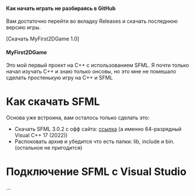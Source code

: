 #### Как начать играть не разбираясь в GitHub
Вам достаточно перейти во вкладку Releases и скачать последнюю версию игры.

[Скачать MyFirst2DGame 1.0]
#### MyFirst2DGame
Это мой первый проект на C++ с использованием SFML. Я почти только начал изучать C++ и знаю только онсовы, но это мне не помешало сделать простенькую игру на C++ и SFML
# Как скачать SFML
Основа уже встроина, вам осталось только сделать это:
- Скачать SFML 3.0.2 с офф сайта: [ссылка](https://www.sfml-dev.org/download/) (а именно 64-разрядный Visual C++ 17 (2022))
- Распоковать архив и убедится что есть папки: lib, include и bin. (остальное не пригодится)
# Подключение SFML с Visual Studio
...

